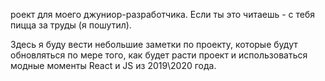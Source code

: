 роект для моего джуниор-разработчика. Если ты это читаешь - с тебя пицца за труды (я пошутил). 

Здесь я буду вести небольшие заметки по проекту, которые будут обновляться по мере того, как будет расти проект и использоваться модные моменты React и JS из 2019\2020 года. 
